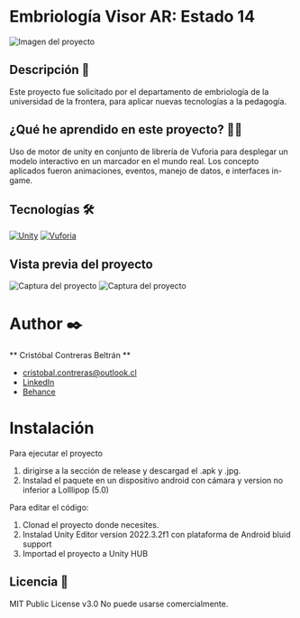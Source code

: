 # Embriología Visor AR: Estado 14
![Imagen del proyecto](./readme/imgP.jpg)

## Descripción 📑

Este proyecto fue solicitado por el departamento de embriología de la universidad de la frontera, para aplicar nuevas tecnologías a la pedagogía.

## ¿Qué  he aprendido en este proyecto? 🙇🏻

Uso de motor de unity en conjunto de librería de Vuforia para desplegar un modelo interactivo en un marcador en el mundo real.
Los concepto aplicados fueron animaciones, eventos, manejo de datos, e interfaces in-game.

## Tecnologías 🛠

[![Unity](./readme/Unity.png)](https://docs.unity.com/)
[![Vuforia](./readme/Vuforia.png)](https://docs.unity3d.com/es/2018.4/Manual/vuforia-sdk-overview.html)

## Vista previa del proyecto

![Captura del proyecto](./readme/muestra1.jpg)
![Captura del proyecto](./readme/muestra2.jpg)

# Author ✒️
** Cristóbal Contreras Beltrán **

* [cristobal.contreras@outlook.cl](cristobal.contreras@outlook.cl)
* [LinkedIn](https://www.linkedin.com/in/cristobal-contreras-beltran/)
* [Behance](https://www.behance.net/AsCraftC)

# Instalación
Para ejecutar el proyecto
1. dirigirse a la sección de release y descargad el .apk y .jpg.
2. Instalad el paquete en un dispositivo android con cámara y version no inferior a Lolllipop (5.0)

Para editar el código:
1. Clonad el proyecto donde necesites.
2. Instalad Unity Editor version 2022.3.2f1 con plataforma de Android bluid support
3. Importad el proyecto a Unity HUB

## Licencia 📄
MIT Public License v3.0
No puede usarse comercialmente.
